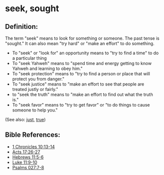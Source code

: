 # seek, sought #

## Definition: ##

The term "seek" means to look for something or someone. The past tense is "sought." It can also mean "try hard" or "make an effort" to do something.

* To "seek" or "look for" an opportunity means to "try to find a time" to do a particular thing
* To "seek Yahweh" means to "spend time and energy getting to know Yahweh and learning to obey him."
* To "seek protection" means to "try to find a person or place that will protect you from danger."
* To "seek justice" means to "make an effort to see that people are treated justly or fairly."
* to "seek the truth" means to "make an effort to find out what the truth is."
* To "seek favor" means to "try to get favor" or "to do things to cause someone to help you."

(See also: [just](../kt/justice.md), [true](../kt/true.md))

## Bible References: ##

* [1 Chronicles 10:13-14](en/tn/1ch/help/10/13)
* [Acts 17:26-27](en/tn/act/help/17/26)
* [Hebrews 11:5-6](en/tn/heb/help/11/05)
* [Luke 11:9-10](en/tn/luk/help/11/09)
* [Psalms 027:7-8](en/tn/psa/help/27/07)